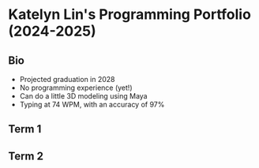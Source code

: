 # Katelyn Lin's Programming Portfolio (2024-2025)
## Bio
* Projected graduation in 2028
* No programming experience (yet!)
* Can do a little 3D modeling using Maya
* Typing at 74 WPM, with an accuracy of 97%
## Term 1

## Term 2
